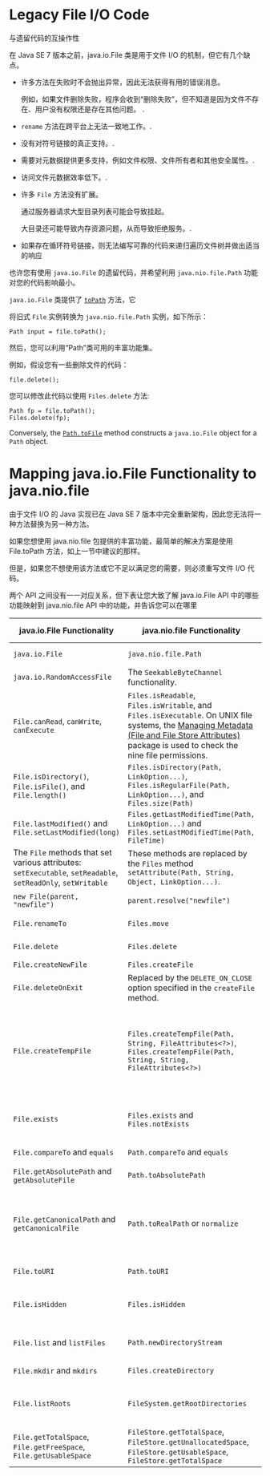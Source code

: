 # Legacy File I/O Code

与遗留代码的互操作性

在 Java SE 7 版本之前，java.io.File 类是用于文件 I/O 的机制，但它有几个缺点。

- 许多方法在失败时不会抛出异常，因此无法获得有用的错误消息。

  例如，如果文件删除失败，程序会收到“删除失败”，但不知道是因为文件不存在、用户没有权限还是存在其他问题。 .

- `rename` 方法在跨平台上无法一致地工作。.

- 没有对符号链接的真正支持。.

- 需要对元数据提供更多支持，例如文件权限、文件所有者和其他安全属性。.

- 访问文件元数据效率低下。.

- 许多 `File` 方法没有扩展。

  通过服务器请求大型目录列表可能会导致挂起。

  大目录还可能导致内存资源问题，从而导致拒绝服务。.

- 如果存在循环符号链接，则无法编写可靠的代码来递归遍历文件树并做出适当的响应



也许您有使用 `java.io.File` 的遗留代码，并希望利用 `java.nio.file.Path` 功能对您的代码影响最小。

`java.io.File` 类提供了 [`toPath`](https://docs.oracle.com/javase/8/docs/api/java/io/File.html#toPath--) 方法，它

将旧式 `File` 实例转换为 `java.nio.file.Path` 实例，如下所示：

```
Path input = file.toPath();
```

然后，您可以利用“Path”类可用的丰富功能集。

例如，假设您有一些删除文件的代码：

```
file.delete();
```

您可以修改此代码以使用 `Files.delete` 方法:

```
Path fp = file.toPath();
Files.delete(fp);
```

Conversely, the [`Path.toFile`](https://docs.oracle.com/javase/8/docs/api/java/nio/file/Path.html#toFile--) method constructs a `java.io.File` object for a `Path` object.



# Mapping java.io.File Functionality to java.nio.file

由于文件 I/O 的 Java 实现已在 Java SE 7 版本中完全重新架构，因此您无法将一种方法替换为另一种方法。

如果您想使用 java.nio.file 包提供的丰富功能，最简单的解决方案是使用 File.toPath 方法，如上一节中建议的那样。

但是，如果您不想使用该方法或它不足以满足您的需要，则必须重写文件 I/O 代码。

两个 API 之间没有一一对应关系，但下表让您大致了解 java.io.File API 中的哪些功能映射到 java.nio.file API 中的功能，并告诉您可以在哪里

| java.io.File Functionality                                   | java.nio.file Functionality                                  | Tutorial Coverage                                            |
| ------------------------------------------------------------ | ------------------------------------------------------------ | ------------------------------------------------------------ |
| `java.io.File`                                               | `java.nio.file.Path`                                         | [The Path Class](https://docs.oracle.com/javase/tutorial/essential/io/pathClass.html) |
| `java.io.RandomAccessFile`                                   | The `SeekableByteChannel` functionality.                     | [Random Access Files](https://docs.oracle.com/javase/tutorial/essential/io/rafs.html) |
| `File.canRead`, `canWrite`, `canExecute`                     | `Files.isReadable`, `Files.isWritable`, and `Files.isExecutable`. On UNIX file systems, the [Managing Metadata (File and File Store Attributes)](https://docs.oracle.com/javase/tutorial/essential/io/fileAttr.html) package is used to check the nine file permissions. | [Checking a File or Directory](https://docs.oracle.com/javase/tutorial/essential/io/check.html) [Managing Metadata](https://docs.oracle.com/javase/tutorial/essential/io/fileAttr.html) |
| `File.isDirectory()`, `File.isFile()`, and `File.length()`   | `Files.isDirectory(Path, LinkOption...)`, `Files.isRegularFile(Path, LinkOption...)`, and `Files.size(Path)` | [Managing Metadata](https://docs.oracle.com/javase/tutorial/essential/io/fileAttr.html) |
| `File.lastModified()` and `File.setLastModified(long)`       | `Files.getLastModifiedTime(Path, LinkOption...)` and `Files.setLastMOdifiedTime(Path, FileTime)` | [Managing Metadata](https://docs.oracle.com/javase/tutorial/essential/io/fileAttr.html) |
| The `File` methods that set various attributes: `setExecutable`, `setReadable`, `setReadOnly`, `setWritable` | These methods are replaced by the `Files` method `setAttribute(Path, String, Object, LinkOption...)`. | [Managing Metadata](https://docs.oracle.com/javase/tutorial/essential/io/fileAttr.html) |
| `new File(parent, "newfile")`                                | `parent.resolve("newfile")`                                  | [Path Operations](https://docs.oracle.com/javase/tutorial/essential/io/pathOps.html) |
| `File.renameTo`                                              | `Files.move`                                                 | [Moving a File or Directory](https://docs.oracle.com/javase/tutorial/essential/io/move.html) |
| `File.delete`                                                | `Files.delete`                                               | [Deleting a File or Directory](https://docs.oracle.com/javase/tutorial/essential/io/delete.html) |
| `File.createNewFile`                                         | `Files.createFile`                                           | [Creating Files](https://docs.oracle.com/javase/tutorial/essential/io/file.html#createFile) |
| `File.deleteOnExit`                                          | Replaced by the `DELETE_ON_CLOSE` option specified in the `createFile` method. | [Creating Files](https://docs.oracle.com/javase/tutorial/essential/io/file.html#createFile) |
| `File.createTempFile`                                        | `Files.createTempFile(Path, String, FileAttributes<?>)`, `Files.createTempFile(Path, String, String, FileAttributes<?>)` | [Creating Files](https://docs.oracle.com/javase/tutorial/essential/io/file.html#createFile) [Creating and Writing a File by Using Stream I/O](https://docs.oracle.com/javase/tutorial/essential/io/file.html#createStream) [Reading and Writing Files by Using Channel I/O](https://docs.oracle.com/javase/tutorial/essential/io/file.html#channelio) |
| `File.exists`                                                | `Files.exists` and `Files.notExists`                         | [Verifying the Existence of a File or Directory](https://docs.oracle.com/javase/tutorial/essential/io/check.html) |
| `File.compareTo` and `equals`                                | `Path.compareTo` and `equals`                                | [Comparing Two Paths](https://docs.oracle.com/javase/tutorial/essential/io/pathOps.html#compare) |
| `File.getAbsolutePath` and `getAbsoluteFile`                 | `Path.toAbsolutePath`                                        | [Converting a Path](https://docs.oracle.com/javase/tutorial/essential/io/pathOps.html#convert) |
| `File.getCanonicalPath` and `getCanonicalFile`               | `Path.toRealPath` or `normalize`                             | [Converting a Path (`toRealPath`)](https://docs.oracle.com/javase/tutorial/essential/io/pathOps.html#convert) [Removing Redundancies From a Path (`normalize`)](https://docs.oracle.com/javase/tutorial/essential/io/pathOps.html#normal) |
| `File.toURI`                                                 | `Path.toURI`                                                 | [Converting a Path](https://docs.oracle.com/javase/tutorial/essential/io/pathOps.html#convert) |
| `File.isHidden`                                              | `Files.isHidden`                                             | [Retrieving Information About the Path](https://docs.oracle.com/javase/tutorial/essential/io/pathOps.html#info) |
| `File.list` and `listFiles`                                  | `Path.newDirectoryStream`                                    | [Listing a Directory's Contents](https://docs.oracle.com/javase/tutorial/essential/io/dirs.html#listdir) |
| `File.mkdir` and `mkdirs`                                    | `Files.createDirectory`                                      | [Creating a Directory](https://docs.oracle.com/javase/tutorial/essential/io/dirs.html#create) |
| `File.listRoots`                                             | `FileSystem.getRootDirectories`                              | [Listing a File System's Root Directories](https://docs.oracle.com/javase/tutorial/essential/io/dirs.html#listall) |
| `File.getTotalSpace`, `File.getFreeSpace`, `File.getUsableSpace` | `FileStore.getTotalSpace`, `FileStore.getUnallocatedSpace`, `FileStore.getUsableSpace`, `FileStore.getTotalSpace` | [File Store Attributes](https://docs.oracle.com/javase/tutorial/essential/io/fileAttr.html#store) |

